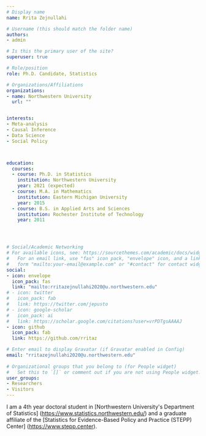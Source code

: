 ```yaml
---
# Display name
name: Rrita Zejnullahi

# Username (this should match the folder name)
authors:
- admin

# Is this the primary user of the site?
superuser: true

# Role/position
role: Ph.D. Candidate, Statistics

# Organizations/Affiliations
organizations:
- name: Northwestern University
  url: ""


interests:
- Meta-analysis
- Causal Inference
- Data Science
- Social Policy



education:
  courses:
  - course: Ph.D. in Statistics
    institution: Northwestern University
    year: 2021 (expected)
  - course: M.A. in Mathematics
    institution: Eastern Michigan University
    year: 2015 
  - course: B.S. in Applied Arts and Sciences
    institution: Rochester Institute of Technology
    year: 2011 




# Social/Academic Networking
# For available icons, see: https://sourcethemes.com/academic/docs/widgets/#icons
#   For an email link, use "fas" icon pack, "envelope" icon, and a link in the
#   form "mailto:your-email@example.com" or "#contact" for contact widget.
social:
- icon: envelope
  icon_pack: fas
  link: "mailto:rritazejnullahi2020@u.northwestern.edu" 
# - icon: twitter
#   icon_pack: fab
#   link: https://twitter.com/jepusto
# - icon: google-scholar
#   icon_pack: ai
#   link: https://scholar.google.com/citations?user=vrPDTgsAAAAJ
- icon: github
  icon_pack: fab
  link: https://github.com/rritaz

# Enter email to display Gravatar (if Gravatar enabled in Config)
email: "rritazejnullahi2020@u.northwestern.edu"
  
# Organizational groups that you belong to (for People widget)
#   Set this to `[]` or comment out if you are not using People widget.  
user_groups:
- Researchers
- Visitors
---
```


I am a 4th year doctoral student in [Northwestern University's Department of Statistics] (https://www.statistics.northwestern.edu/) and a graduate affiliate of the [Statistics for Evidence-Based Policy and Practice (STEPP) Center] (https://www.stepp.center).



